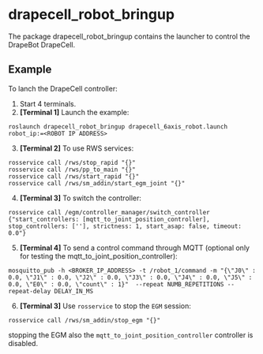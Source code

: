 # drapecell_robot_bringup
The package drapecell_robot_bringup contains the launcher to control the DrapeBot DrapeCell.

## Example
To lanch the DrapeCell controller:

1. Start 4 terminals.
2. **[Terminal 1]** Launch the example:
```
roslaunch drapecell_robot_bringup drapecell_6axis_robot.launch robot_ip:=<ROBOT IP ADDRESS>
```

3. **[Terminal 2]** To use RWS services:
```
rosservice call /rws/stop_rapid "{}"
rosservice call /rws/pp_to_main "{}"
rosservice call /rws/start_rapid "{}"
rosservice call /rws/sm_addin/start_egm_joint "{}"
```

4. **[Terminal 3]** To switch the controller:
```
rosservice call /egm/controller_manager/switch_controller {"start_controllers: [mqtt_to_joint_position_controller], stop_controllers: [''], strictness: 1, start_asap: false, timeout: 0.0"}
```

5. **[Terminal 4]** To send a control command through MQTT (optional only for testing the mqtt_to_joint_position_controller):
```
mosquitto_pub -h <BROKER_IP_ADDRESS> -t /robot_1/command -m "{\"J0\" : 0.0, \"J1\" : 0.0, \"J2\" : 0.0, \"J3\" : 0.0, \"J4\" : 0.0, \"J5\" : 0.0, \"E0\" : 0.0, \"count\" : 1}"  --repeat NUMB_REPETITIONS --repeat-delay DELAY_IN_MS
```

6. **[Terminal 3]** Use `rosservice` to stop the `EGM` session:
```
rosservice call /rws/sm_addin/stop_egm "{}"
```

stopping the EGM also the `mqtt_to_joint_position_controller` controller is disabled.
